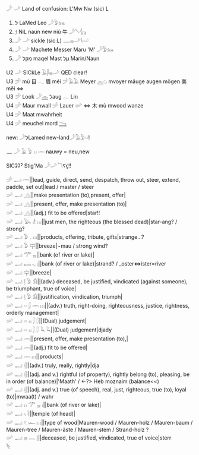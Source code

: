 𓌳 𓌴 Land of confusion: L'Mw Nw (sic) L  

1) ל LaMed Leo 𓌳𓅱𓃬  
2) 𐤍 NiL naun new niú 牛 𓌳𓌈𓃲  
3) 𓌳 𓌴 sickle (sic:L) 𓊃𓐍𓌴𓂡  
4) 𓌳 𓌴 Machete Messer Maru 'M' 𓌳𓅱𓃬  
5) 𓌳 מַקֵּל maqel Mast לµ Marin/Naun  

U2 𓌴 SICkLe  𓄿𓋴𓐍𓌴  QED clear!  
U3  𓌵 mù 目 𓂃 眉 méi   𓌵𓄿𓄿 Meyer [𓁹](𓁹)𓆇 mvoyer mäuge augen mögen 美 měi ⇔  
U3  𓌵 Look 𓌳[𓁹](𓁹) לaug 𓂃 Lin  
U4  𓌶 Maur mwall  𓌶 Lauer  𓌷 ⇔ 木 mù mwood wanze  
U4  𓌶 Maat mwahrheit  
U4  𓌶 meuchel mord [𓏱](𓏱)  

new:  𓌳לLamed   new-land𓌳𓄿𓅱𓏏!  

𓈖 𓌳 𓄿 𓅱 𓏮 𓏛 nauwy = neu,new  

SICʡʔˀ Stig'Ma 𓌳𓌴𓆓Ⲋϛ!!  


𓌶 𓂝 𓏛||lead, guide, direct, send, despatch, throw out, steer, extend, paddle, set out|lead / master / steer  
𓌷 𓂝 𓂻||make presentation (to),present, offer|  
𓌷 𓂝 𓂻||present, offer, make presentation (to)|  
𓌷 𓂝 𓂻||(adj.) fit to be offered|star!!  
𓌷 𓂝 𓅂 𓁦 𓏥||just men, the righteous (the blessed dead)|star-ang? / strong?  
𓌷 𓂝 𓅱 𓈒 𓏥||products, offering, tribute, gifts|strange...?  
𓌷 𓂝 𓅱 𓊡||breeze|¬mau / strong wind?  
𓌷 𓂝 𓆀 𓈇||bank (of river or lake)|  
𓌷 𓂝 𓈙 𓈅 𓏤||bank (of river or lake)|strand? / _oster⇔ister=river  
𓌷 𓂝 𓊡||breeze|  
𓌷 𓂝 𓊤 𓅱 𓀁||(adv.) deceased, be justified, vindicated (against someone), be triumphant, true of voice|  
𓌷 𓂝 𓊤 𓅱 𓀁||justification, vindication, triumph|  
𓌷 𓂝 𓏏 𓆄 𓏛 𓏥||(adv.) truth, right-doing, righteousness, justice, rightness, orderly management|  
𓌷 𓂝 𓏏 𓏮 𓆄 𓆄||(Dual) judgement|  
𓌷 𓂝 𓏏 𓏮 𓆄 𓆄 𓆗 𓆗||(Dual) judgement|djady  
𓌷 𓂝 𓏛||present, offer, make presentation (to),|  
𓌷 𓂝 𓏛||(adj.) fit to be offered|  
𓌷 𓂝 𓏛 𓏥||products|  
𓌷 𓂝 𓏜||(adv.) truly, really, rightly|dja  
𓌷 𓂝 𓏜||(adj. and v.) rightful (of property), rightly belong (to), pleasing, be in order (of balance)|'Maath' / ←?> Heb moznaim (balance<<)  
𓌷 𓂝 𓏜||(adj. and v.) true (of speech), real, just, righteous, true (to), loyal (to)|mwaa(t) / wahr  
𓌷 𓂝 𓏮 𓆀 𓈇 𓏤||bank (of river or lake)|  
𓌷 𓂝 𓏯 𓄻||temple (of head)|  
𓌷 𓂝 𓏲 𓆱 𓏥||type of wood|Mauren-wood / Mauren-holz / Mauren-baum / Mauren-tree / Mauren-äste / Mauren-stem / Strand-holz ?  
𓌷 𓂝 𓐍 𓂋 𓊤||deceased, be justified, vindicated, true of voice|sterr  
𓌸  
